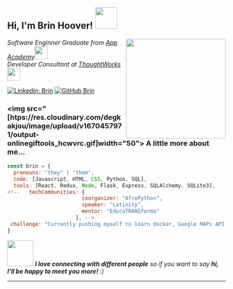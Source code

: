 <h2> Hi, I'm Brin Hoover! <img src="https://media.giphy.com/media/mGcNjsfWAjY5AEZNw6/giphy.gif" width="50"></h2>
<img align='right' src="https://media.giphy.com/media/ieyl9zmCjO4b4t6qoY/giphy.gif" width="230">
<p><em>Software Enginner Graduate from <a href="http://www.unb.br](https://www.appacademy.io/">App Academy</a><img src="https://media.giphy.com/media/fYSnHlufseco8Fh93Z/giphy.gif" width="30"></br>Developer Consultant at <a href="https://www.thoughtworks.com">ThoughtWorks</a><img src="https://media.giphy.com/media/WUlplcMpOCEmTGBtBW/giphy.gif" width="30"> 
</em></p>

[![Linkedin: Brin](https://img.shields.io/badge/-thaianebraga-blue?style=flat-square&logo=Linkedin&logoColor=white&link=https://www.linkedin.com/in/brin-hoover-6a3584251/)]([https://www.linkedin.com/in/thaianebraga/](https://www.linkedin.com/in/brin-hoover-6a3584251/))
[![GitHub Brin](https://img.shields.io/github/followers/thaiane?label=follow&style=social)](https://github.com/TheBabblingBrin)


### <img src="[htps://res.cloudinary.com/degkakjou/image/upload/v1670457971/output-onlinegiftools_hcwvrc.gif]width="50"> A little more about me...  

```javascript
const brin = {
  pronouns: "they" | "them",
  code: [Javascript, HTML, CSS, Python, SQL],
  tools: [React, Redux, Node, Flask, Express, SQLAlchemy, SQLite3],
<!--   techCommunities: {
                        coorganizer: "AfroPython",
                        speaker: "Latinity",
                        mentor: "EducaTRANSforma"
                      }, -->
 challenge: "Currently pushing myself to learn docker, Google MAPs API, and AWS API"
}
```

<img src="https://media.giphy.com/media/LnQjpWaON8nhr21vNW/giphy.gif" width="60"> <em><b>I love connecting with different people</b> so if you want to say <b>hi, I'll be happy to meet you more!</b> :)</em>

---
